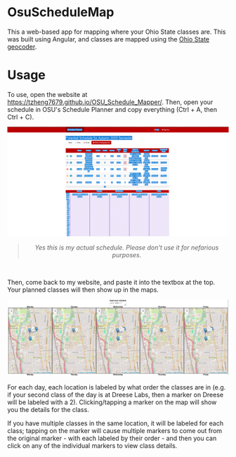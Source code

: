 # OsuScheduleMap

This a web-based app for mapping where your Ohio State classes are. This was built using Angular, and classes are mapped using the [Ohio State geocoder](https://gissvc.osu.edu/arcgis/rest/services/Apps/Campusmap_OSU_Buildings_Locator/GeocodeServer/).

# Usage
To use, open the website at https://tzheng7679.github.io/OSU_Schedule_Mapper/. Then, open your schedule in OSU's Schedule Planner and copy everything (Ctrl + A, then Ctrl + C).

![alt text](public/course_schedule.png)
> <center><i> Yes this is my actual schedule. Please don't use it for nefarious purposes. </i></center>
<br>

Then, come back to my website, and paste it into the textbox at the top. Your planned classes will then show up in the maps. 

![alt text](public/sample_schedule.png)

For each day, each location is labeled by what order the classes are in (e.g. if your second class of the day is at Dreese Labs, then a marker on Dreese will be labeled with a 2). Clicking/tapping a marker on the map will show you the details for the class. 

If you have multiple classes in the same location, it will be labeled for each class; tapping on the marker will cause multiple markers to come out from the original marker - with each labeled by their order - and then you can click on any of the individual markers to view class details.